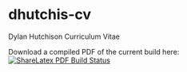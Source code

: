 # dhutchis-cv
Dylan Hutchison Curriculum Vitae

Download a compiled PDF of the current build here:
[![ShareLatex PDF Build Status](https://www.sharelatex.com/github/repos/dhutchis/dhutchis-cv/builds/latest/badge.svg)](https://www.sharelatex.com/github/repos/dhutchis/dhutchis-cv)

